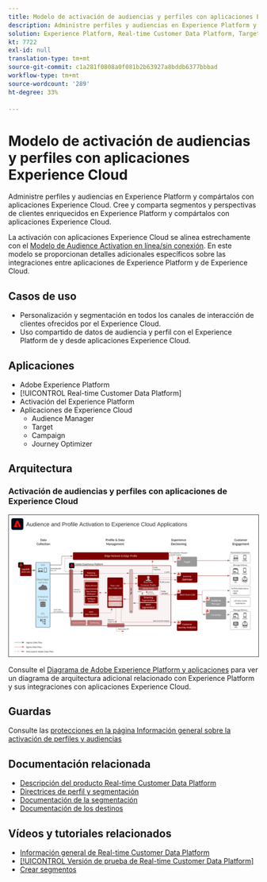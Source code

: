 ```yaml
---
title: Modelo de activación de audiencias y perfiles con aplicaciones Experience Cloud
description: Administre perfiles y audiencias en Experience Platform y compártalos con aplicaciones Experience Cloud.
solution: Experience Platform, Real-time Customer Data Platform, Target, Audience Manager, Analytics, Experience Cloud Services
kt: 7722
exl-id: null
translation-type: tm+mt
source-git-commit: c1a281f0808a0f081b2b63927a8bddb6377bbbad
workflow-type: tm+mt
source-wordcount: '289'
ht-degree: 33%

---
```


# Modelo de activación de audiencias y perfiles con aplicaciones Experience Cloud

Administre perfiles y audiencias en Experience Platform y compártalos con aplicaciones Experience Cloud. Cree y comparta segmentos y perspectivas de clientes enriquecidos en Experience Platform y compártalos con aplicaciones Experience Cloud.

La activación con aplicaciones Experience Cloud se alinea estrechamente con el [Modelo de Audience Activation en línea/sin conexión](online-offline.md). En este modelo se proporcionan detalles adicionales específicos sobre las integraciones entre aplicaciones de Experience Platform y de Experience Cloud.

## Casos de uso

* Personalización y segmentación en todos los canales de interacción de clientes ofrecidos por el Experience Cloud.
* Uso compartido de datos de audiencia y perfil con el Experience Platform de y desde aplicaciones Experience Cloud.

## Aplicaciones

* Adobe Experience Platform
* [!UICONTROL Real-time Customer Data Platform]
* Activación del Experience Platform
* Aplicaciones de Experience Cloud
   * Audience Manager
   * Target
   * Campaign
   * Journey Optimizer

## Arquitectura

### Activación de audiencias y perfiles con aplicaciones de Experience Cloud

<img src="assets/activation+apps.svg" alt="Arquitectura de referencia para la activación de audiencias y perfiles con aplicaciones Experience Cloud" style="border:1px solid #4a4a4a" />

Consulte el [Diagrama de Adobe Experience Platform y aplicaciones](https://experienceleague.adobe.com/docs/blueprints-learn/architecture/architecture-overview/platform-applications.html) para ver un diagrama de arquitectura adicional relacionado con Experience Platform y sus integraciones con aplicaciones Experience Cloud.

## Guardas

Consulte las [protecciones en la página Información general sobre la activación de perfiles y audiencias](overview.md)

## Documentación relacionada

* [Descripción del producto Real-time Customer Data Platform](https://helpx.adobe.com/es/legal/product-descriptions/real-time-customer-data-platform.html)
* [Directrices de perfil y segmentación](https://experienceleague.adobe.com/docs/experience-platform/profile/guardrails.html?lang=es)
* [Documentación de la segmentación](https://experienceleague.adobe.com/docs/experience-platform/segmentation/api/streaming-segmentation.html?lang=es)
* [Documentación de los destinos](https://experienceleague.adobe.com/docs/experience-platform/destinations/catalog/overview.html?lang=es)

## Vídeos y tutoriales relacionados

* [Información general de Real-time Customer Data Platform](https://experienceleague.adobe.com/docs/platform-learn/tutorials/application-services/rtcdp/understanding-the-real-time-customer-data-platform.html?lang=es)
* [[!UICONTROL Versión de prueba de Real-time Customer Data Platform]](https://experienceleague.adobe.com/docs/platform-learn/tutorials/application-services/rtcdp/demo.html?lang=es)
* [Crear segmentos](https://experienceleague.adobe.com/docs/platform-learn/tutorials/segments/create-segments.html?lang=es)
